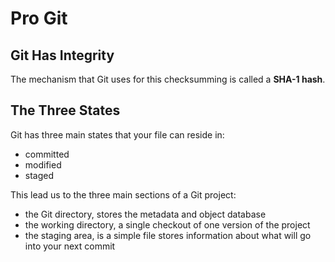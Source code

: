 # Pro Git

## Git Has Integrity

The mechanism that Git uses for this checksumming is called a **SHA-1 hash**.

## The Three States

Git has three main states that your file can reside in:

- committed
- modified
- staged

This lead us to the three main sections of a Git project:

- the Git directory, stores the metadata and object database
- the working directory, a single checkout of one version of the project
- the staging area, is a simple file stores information about what will go into your next commit